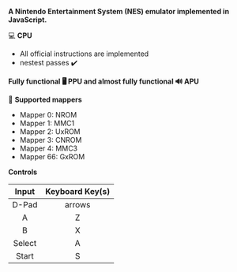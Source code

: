 <b>A Nintendo Entertainment System (NES) emulator implemented in JavaScript.</b>


💻 <b>CPU</b>
  - All official instructions are implemented
  - nestest passes ✔️


<b>Fully functional 🖥️ PPU and almost fully functional 🔊 APU</b>


🔌 <b>Supported mappers</b>
  - Mapper 0: NROM
  - Mapper 1: MMC1
  - Mapper 2: UxROM
  - Mapper 3: CNROM
  - Mapper 4: MMC3
  - Mapper 66: GxROM


<b>Controls</b>
  
 | Input	| Keyboard Key(s) |
 | :----: | :------------: |
 | D-Pad	| arrows          |
 | A     |	Z               |
 | B	    | X               |
 | Select|	A               |
 | Start	| S            |
